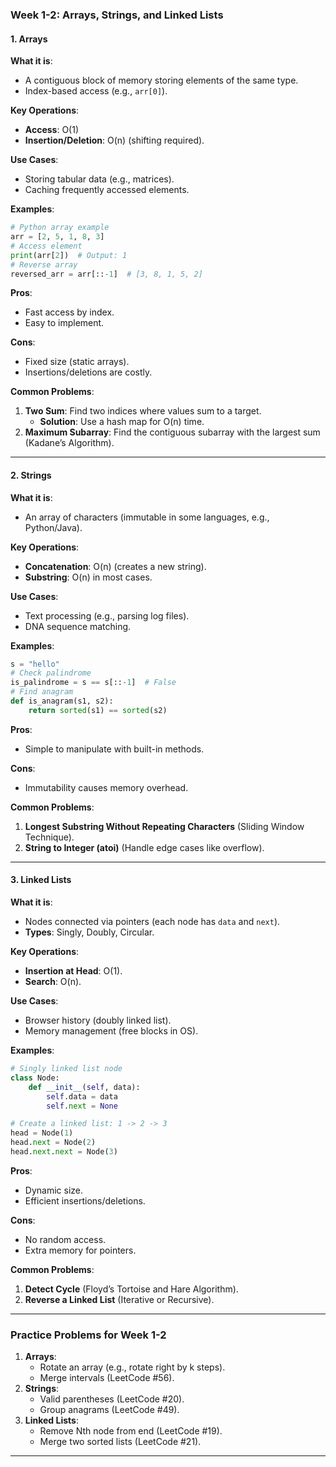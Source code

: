 ### **Week 1-2: Arrays, Strings, and Linked Lists** 

#### **1. Arrays**  
**What it is**:  
- A contiguous block of memory storing elements of the same type.  
- Index-based access (e.g., `arr[0]`).  

**Key Operations**:  
- **Access**: O(1)  
- **Insertion/Deletion**: O(n) (shifting required).  

**Use Cases**:  
- Storing tabular data (e.g., matrices).  
- Caching frequently accessed elements.  

**Examples**:  
```python
# Python array example
arr = [2, 5, 1, 8, 3]
# Access element
print(arr[2])  # Output: 1
# Reverse array
reversed_arr = arr[::-1]  # [3, 8, 1, 5, 2]
```

**Pros**:  
- Fast access by index.  
- Easy to implement.  

**Cons**:  
- Fixed size (static arrays).  
- Insertions/deletions are costly.  

**Common Problems**:  
1. **Two Sum**: Find two indices where values sum to a target.  
   - **Solution**: Use a hash map for O(n) time.  
2. **Maximum Subarray**: Find the contiguous subarray with the largest sum (Kadane’s Algorithm).  

---

#### **2. Strings**  
**What it is**:  
- An array of characters (immutable in some languages, e.g., Python/Java).  

**Key Operations**:  
- **Concatenation**: O(n) (creates a new string).  
- **Substring**: O(n) in most cases.  

**Use Cases**:  
- Text processing (e.g., parsing log files).  
- DNA sequence matching.  

**Examples**:  
```python
s = "hello"
# Check palindrome
is_palindrome = s == s[::-1]  # False
# Find anagram
def is_anagram(s1, s2): 
    return sorted(s1) == sorted(s2)
```

**Pros**:  
- Simple to manipulate with built-in methods.  

**Cons**:  
- Immutability causes memory overhead.  

**Common Problems**:  
1. **Longest Substring Without Repeating Characters** (Sliding Window Technique).  
2. **String to Integer (atoi)** (Handle edge cases like overflow).  

---

#### **3. Linked Lists**  
**What it is**:  
- Nodes connected via pointers (each node has `data` and `next`).  
- **Types**: Singly, Doubly, Circular.  

**Key Operations**:  
- **Insertion at Head**: O(1).  
- **Search**: O(n).  

**Use Cases**:  
- Browser history (doubly linked list).  
- Memory management (free blocks in OS).  

**Examples**:  
```python
# Singly linked list node
class Node:
    def __init__(self, data):
        self.data = data
        self.next = None

# Create a linked list: 1 -> 2 -> 3
head = Node(1)
head.next = Node(2)
head.next.next = Node(3)
```

**Pros**:  
- Dynamic size.  
- Efficient insertions/deletions.  

**Cons**:  
- No random access.  
- Extra memory for pointers.  

**Common Problems**:  
1. **Detect Cycle** (Floyd’s Tortoise and Hare Algorithm).  
2. **Reverse a Linked List** (Iterative or Recursive).  

---

### **Practice Problems for Week 1-2**  
1. **Arrays**:  
   - Rotate an array (e.g., rotate right by k steps).  
   - Merge intervals (LeetCode #56).  
2. **Strings**:  
   - Valid parentheses (LeetCode #20).  
   - Group anagrams (LeetCode #49).  
3. **Linked Lists**:  
   - Remove Nth node from end (LeetCode #19).  
   - Merge two sorted lists (LeetCode #21).  

---
